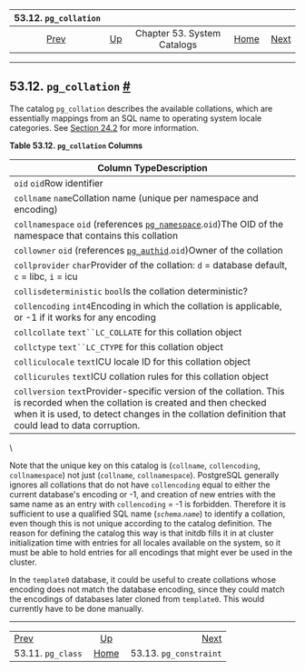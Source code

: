 

|               53.12. `pg_collation`              |                                                   |                             |                                                       |                                                            |
| :----------------------------------------------: | :------------------------------------------------ | :-------------------------: | ----------------------------------------------------: | ---------------------------------------------------------: |
| [Prev](catalog-pg-class.html "53.11. pg_class")  | [Up](catalogs.html "Chapter 53. System Catalogs") | Chapter 53. System Catalogs | [Home](index.html "PostgreSQL 17devel Documentation") |  [Next](catalog-pg-constraint.html "53.13. pg_constraint") |

***

## 53.12. `pg_collation` [#](#CATALOG-PG-COLLATION)

The catalog `pg_collation` describes the available collations, which are essentially mappings from an SQL name to operating system locale categories. See [Section 24.2](collation.html "24.2. Collation Support") for more information.

**Table 53.12. `pg_collation` Columns**

| Column TypeDescription                                                                                                                                                                                                             |
| ---------------------------------------------------------------------------------------------------------------------------------------------------------------------------------------------------------------------------------- |
| `oid` `oid`Row identifier                                                                                                                                                                                                          |
| `collname` `name`Collation name (unique per namespace and encoding)                                                                                                                                                                |
| `collnamespace` `oid` (references [`pg_namespace`](catalog-pg-namespace.html "53.32. pg_namespace").`oid`)The OID of the namespace that contains this collation                                                                    |
| `collowner` `oid` (references [`pg_authid`](catalog-pg-authid.html "53.8. pg_authid").`oid`)Owner of the collation                                                                                                                 |
| `collprovider` `char`Provider of the collation: `d` = database default, `c` = libc, `i` = icu                                                                                                                                      |
| `collisdeterministic` `bool`Is the collation deterministic?                                                                                                                                                                        |
| `collencoding` `int4`Encoding in which the collation is applicable, or -1 if it works for any encoding                                                                                                                             |
| `collcollate` `text``LC_COLLATE` for this collation object                                                                                                                                                                         |
| `collctype` `text``LC_CTYPE` for this collation object                                                                                                                                                                             |
| `colliculocale` `text`ICU locale ID for this collation object                                                                                                                                                                      |
| `collicurules` `text`ICU collation rules for this collation object                                                                                                                                                                 |
| `collversion` `text`Provider-specific version of the collation. This is recorded when the collation is created and then checked when it is used, to detect changes in the collation definition that could lead to data corruption. |

\

Note that the unique key on this catalog is (`collname`, `collencoding`, `collnamespace`) not just (`collname`, `collnamespace`). PostgreSQL generally ignores all collations that do not have `collencoding` equal to either the current database's encoding or -1, and creation of new entries with the same name as an entry with `collencoding` = -1 is forbidden. Therefore it is sufficient to use a qualified SQL name (*`schema`*.*`name`*) to identify a collation, even though this is not unique according to the catalog definition. The reason for defining the catalog this way is that initdb fills it in at cluster initialization time with entries for all locales available on the system, so it must be able to hold entries for all encodings that might ever be used in the cluster.

In the `template0` database, it could be useful to create collations whose encoding does not match the database encoding, since they could match the encodings of databases later cloned from `template0`. This would currently have to be done manually.

***

|                                                  |                                                       |                                                            |
| :----------------------------------------------- | :---------------------------------------------------: | ---------------------------------------------------------: |
| [Prev](catalog-pg-class.html "53.11. pg_class")  |   [Up](catalogs.html "Chapter 53. System Catalogs")   |  [Next](catalog-pg-constraint.html "53.13. pg_constraint") |
| 53.11. `pg_class`                                | [Home](index.html "PostgreSQL 17devel Documentation") |                                     53.13. `pg_constraint` |
